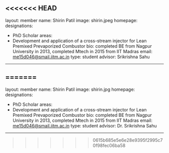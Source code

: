 <<<<<<< HEAD
---layout: membername: Shirin Patilimage: shirin.jpeg homepage: designations:   - PhD Scholarareas:   - Development and application of a cross-stream injector for Lean Premixed Prevaporized Combustorbio: completed BE from Nagpur University in 2013, completed Mtech in 2015 from IIT Madrasemail: me15d046@smail.iitm.ac.intype: studentadvisor: Srikrishna Sahu---
=======
---layout: membername: Shirin Patilimage: shirin.jpg homepage: designations:   - PhD Scholarareas:   - Development and application of a cross-stream injector for Lean Premixed Prevaporized Combustorbio: completed BE from Nagpur University in 2013, completed Mtech in 2015 from IIT Madrasemail: me15d046@smail.iitm.ac.intype: studentadvisor: Dr. Srikrishna Sahu---
>>>>>>> 0615b685e5e6e28e9395f2995c70f98fec06ba58

